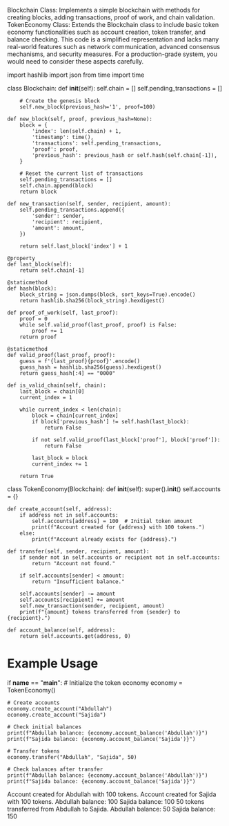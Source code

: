 Blockchain Class: Implements a simple blockchain with methods for creating blocks, adding transactions, proof of work, and chain validation.
TokenEconomy Class: Extends the Blockchain class to include basic token economy functionalities such as account creation, token transfer, and balance checking.
This code is a simplified representation and lacks many real-world features such as network communication, advanced consensus mechanisms, and security measures. For a production-grade system, you would need to consider these aspects carefully.

import hashlib
import json
from time import time

class Blockchain:
    def __init__(self):
        self.chain = []
        self.pending_transactions = []

        # Create the genesis block
        self.new_block(previous_hash='1', proof=100)

    def new_block(self, proof, previous_hash=None):
        block = {
            'index': len(self.chain) + 1,
            'timestamp': time(),
            'transactions': self.pending_transactions,
            'proof': proof,
            'previous_hash': previous_hash or self.hash(self.chain[-1]),
        }

        # Reset the current list of transactions
        self.pending_transactions = []
        self.chain.append(block)
        return block

    def new_transaction(self, sender, recipient, amount):
        self.pending_transactions.append({
            'sender': sender,
            'recipient': recipient,
            'amount': amount,
        })

        return self.last_block['index'] + 1

    @property
    def last_block(self):
        return self.chain[-1]

    @staticmethod
    def hash(block):
        block_string = json.dumps(block, sort_keys=True).encode()
        return hashlib.sha256(block_string).hexdigest()

    def proof_of_work(self, last_proof):
        proof = 0
        while self.valid_proof(last_proof, proof) is False:
            proof += 1
        return proof

    @staticmethod
    def valid_proof(last_proof, proof):
        guess = f'{last_proof}{proof}'.encode()
        guess_hash = hashlib.sha256(guess).hexdigest()
        return guess_hash[:4] == "0000"

    def is_valid_chain(self, chain):
        last_block = chain[0]
        current_index = 1

        while current_index < len(chain):
            block = chain[current_index]
            if block['previous_hash'] != self.hash(last_block):
                return False

            if not self.valid_proof(last_block['proof'], block['proof']):
                return False

            last_block = block
            current_index += 1

        return True
        
class TokenEconomy(Blockchain):
    def __init__(self):
        super().__init__()
        self.accounts = {}

    def create_account(self, address):
        if address not in self.accounts:
            self.accounts[address] = 100  # Initial token amount
            print(f"Account created for {address} with 100 tokens.")
        else:
            print(f"Account already exists for {address}.")

    def transfer(self, sender, recipient, amount):
        if sender not in self.accounts or recipient not in self.accounts:
            return "Account not found."

        if self.accounts[sender] < amount:
            return "Insufficient balance."

        self.accounts[sender] -= amount
        self.accounts[recipient] += amount
        self.new_transaction(sender, recipient, amount)
        print(f"{amount} tokens transferred from {sender} to {recipient}.")

    def account_balance(self, address):
        return self.accounts.get(address, 0)

# Example Usage
if __name__ == "__main__":
    # Initialize the token economy
    economy = TokenEconomy()

    # Create accounts
    economy.create_account("Abdullah")
    economy.create_account("Sajida")

    # Check initial balances
    print(f"Abdullah balance: {economy.account_balance('Abdullah')}")
    print(f"Sajida balance: {economy.account_balance('Sajida')}")

    # Transfer tokens
    economy.transfer("Abdullah", "Sajida", 50)

    # Check balances after transfer
    print(f"Abdullah balance: {economy.account_balance('Abdullah')}")
    print(f"Sajida balance: {economy.account_balance('Sajida')}")


Account created for Abdullah with 100 tokens.
Account created for Sajida with 100 tokens.
Abdullah balance: 100
Sajida balance: 100
50 tokens transferred from Abdullah to Sajida.
Abdullah balance: 50
Sajida balance: 150


